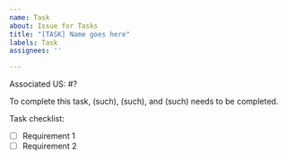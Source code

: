 ```yaml
---
name: Task
about: Issue for Tasks
title: "[TASK] Name goes here"
labels: Task
assignees: ''

---
```


Associated US: #?

To complete this task, (such), (such), and (such) needs to be completed.

Task checklist:

- [ ] Requirement 1
- [ ] Requirement 2
